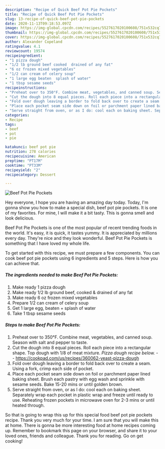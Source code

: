 ```yaml
---
description: "Recipe of Quick Beef Pot Pie Pockets"
title: "Recipe of Quick Beef Pot Pie Pockets"
slug: 13-recipe-of-quick-beef-pot-pie-pockets
date: 2020-11-13T09:18:53.097Z
image: https://img-global.cpcdn.com/recipes/5527617020100608/751x532cq70/beef-pot-pie-pockets-recipe-main-photo.jpg
thumbnail: https://img-global.cpcdn.com/recipes/5527617020100608/751x532cq70/beef-pot-pie-pockets-recipe-main-photo.jpg
cover: https://img-global.cpcdn.com/recipes/5527617020100608/751x532cq70/beef-pot-pie-pockets-recipe-main-photo.jpg
author: Alexander Copeland
ratingvalue: 4.1
reviewcount: 19574
recipeingredient:
- "1 pizza dough"
- "1/2 lb ground beef cooked  drained of any fat"
- "6 oz frozen mixed vegetables"
- "1/2 can cream of celery soup"
- "1 large egg beaten  splash of water"
- "1 tbsp sesame seeds"
recipeinstructions:
- "Preheat over to 350°F. Combine meat, vegetables, and canned soup. Season with salt and pepper to taste."
- "Cut the dough into 8 equal pieces. Roll each piece into a rectangular shape. Top dough with 1/8 of meat mixture. *Pizza dough recipe below.*  https://cookpad.com/us/recipes/360062-yeast-pizza-dough"
- "Fold over dough leaving a border to fold back over to create a seam. Using a fork, crimp each side of pocket."
- "Place each pocket seam side down on foil or parchment paper lined baking sheet. Brush each pastry with egg wash and sprinkle with sesame seeds. Bake 15-20 mins or until golden brown."
- "Serve straight from oven, or as I do: cool each on baking sheet. Separately wrap each pocket in plastic wrap and freeze until ready to use. Reheating frozen pockets in microwave oven for 2-3 mins or until heated through."
categories:
- Recipe
tags:
- beef
- pot
- pie

katakunci: beef pot pie 
nutrition: 278 calories
recipecuisine: American
preptime: "PT17M"
cooktime: "PT33M"
recipeyield: "2"
recipecategory: Dessert

---
```



![Beef Pot Pie Pockets](https://img-global.cpcdn.com/recipes/5527617020100608/751x532cq70/beef-pot-pie-pockets-recipe-main-photo.jpg)

Hey everyone, I hope you are having an amazing day today. Today, I'm gonna show you how to make a special dish, beef pot pie pockets. It is one of my favorites. For mine, I will make it a bit tasty. This is gonna smell and look delicious.



Beef Pot Pie Pockets is one of the most popular of recent trending foods in the world. It's easy, it is quick, it tastes yummy. It is appreciated by millions every day. They're nice and they look wonderful. Beef Pot Pie Pockets is something that I have loved my whole life.


To get started with this recipe, we must prepare a few components. You can cook beef pot pie pockets using 6 ingredients and 5 steps. Here is how you can achieve that.

<!--inarticleads1-->

##### The ingredients needed to make Beef Pot Pie Pockets:

1. Make ready 1 pizza dough
1. Make ready 1/2 lb ground beef, cooked &amp; drained of any fat
1. Make ready 6 oz frozen mixed vegetables
1. Prepare 1/2 can cream of celery soup
1. Get 1 large egg, beaten + splash of water
1. Take 1 tbsp sesame seeds




<!--inarticleads2-->

##### Steps to make Beef Pot Pie Pockets:

1. Preheat over to 350°F. Combine meat, vegetables, and canned soup. Season with salt and pepper to taste.
1. Cut the dough into 8 equal pieces. Roll each piece into a rectangular shape. Top dough with 1/8 of meat mixture. *Pizza dough recipe below.* -  - https://cookpad.com/us/recipes/360062-yeast-pizza-dough
1. Fold over dough leaving a border to fold back over to create a seam. Using a fork, crimp each side of pocket.
1. Place each pocket seam side down on foil or parchment paper lined baking sheet. Brush each pastry with egg wash and sprinkle with sesame seeds. Bake 15-20 mins or until golden brown.
1. Serve straight from oven, or as I do: cool each on baking sheet. Separately wrap each pocket in plastic wrap and freeze until ready to use. Reheating frozen pockets in microwave oven for 2-3 mins or until heated through.




So that is going to wrap this up for this special food beef pot pie pockets recipe. Thank you very much for your time. I am sure that you will make this at home. There is gonna be more interesting food at home recipes coming up. Remember to bookmark this page on your browser, and share it to your loved ones, friends and colleague. Thank you for reading. Go on get cooking!
